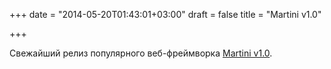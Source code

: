 +++
date = "2014-05-20T01:43:01+03:00"
draft = false
title = "Martini v1.0"

+++

<p>Свежайший релиз популярного веб-фреймворка&nbsp;<a href="https://github.com/go-martini/martini/releases/tag/v1.0">Martini v1.0</a>.</p>


